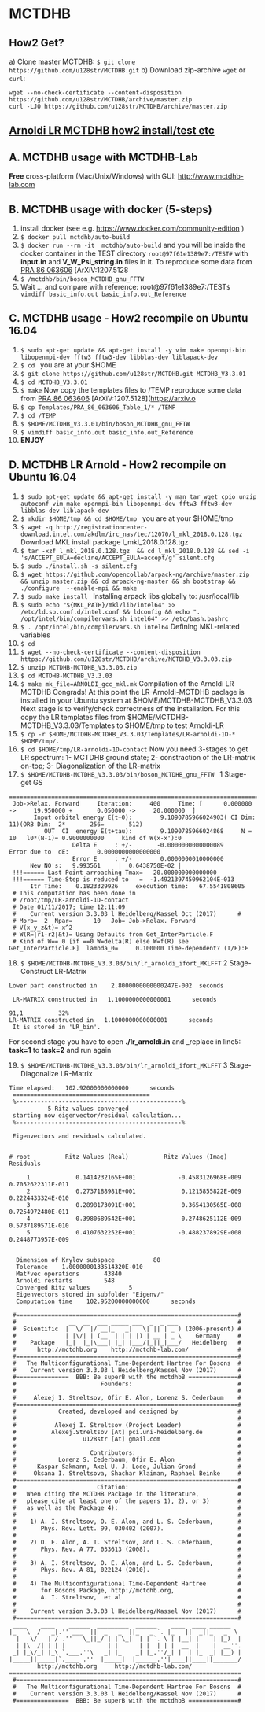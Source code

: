 # MCTDHB
## How2 Get?
a) Clone master MCTDHB: ```$ git clone https://github.com/u128str/MCTDHB.git```
b) Download zip-archive ```wget``` or ```curl```:
```
wget --no-check-certificate --content-disposition https://github.com/u128str/MCTDHB/archive/master.zip
curl -LJO https://github.com/u128str/MCTDHB/archive/master.zip
```
## [Arnoldi LR MCTDHB how2 install/test etc](https://github.com/u128str/MCTDHB/blob/MCTDHB_V3.3.03/LR-ARNOLDI.md)

## A. MCTDHB usage with MCTDHB-Lab 
__Free__ cross-platform (Mac/Unix/Windows) with GUI: http://www.mctdhb-lab.com

## B. MCTDHB usage with docker (5-steps)
1)   install docker (see e.g. https://www.docker.com/community-edition )
2)  ````$ docker pull mctdhb/auto-build````
3)  ````$ docker run --rm -it  mctdhb/auto-build````
and you will be inside the docker container in the TEST directory ```root@97f61e1389e7:/TEST#``` with
__input.in__ and __V_W_Psi_string.in__ files in it. To reproduce some data from [PRA 86 063606](https://journals.aps.org/pra/abstract/10.1103/PhysRevA.86.063606) [ArXiV:1207.5128
4) ````$ /mctdhb/bin/boson_MCTDHB_gnu_FFTW````
5) Wait ... and compare with reference:
root@97f61e1389e7:/TEST```$ vimdiff basic_info.out basic_info.out_Reference ```

## C. MCTDHB usage - How2 recompile on Ubuntu 16.04
1) ```$ sudo apt-get update && apt-get install -y vim make openmpi-bin libopenmpi-dev fftw3 fftw3-dev libblas-dev liblapack-dev ``` 
2) ```$ cd ```  you are at your $HOME
3) ```$ git clone https://github.com/u128str/MCTDHB.git MCTDHB_V3.3.01```
4) ```$ cd MCTDHB_V3.3.01```
5) ```$ make```
Now copy the templates files to /TEMP reproduce some data from [PRA 86 063606](https://journals.aps.org/pra/abstract/10.1103/PhysRevA.86.063606) [ArXiV:1207.5128](https://arxiv.o
6) ```$ cp Templates/PRA_86_063606_Table_1/* /TEMP```
7) ```$ cd /TEMP ```
8)  ```$ $HOME/MCTDHB_V3.3.01/bin/boson_MCTDHB_gnu_FFTW ```
9)  ```$ vimdiff basic_info.out basic_info.out_Reference ```
10) __ENJOY__

## D. MCTDHB LR Arnold - How2 recompile on Ubuntu 16.04
1) ```$ sudo apt-get update && apt-get install -y man tar wget cpio unzip autoconf vim make openmpi-bin libopenmpi-dev fftw3 fftw3-dev libblas-dev liblapack-dev ``` 
2) ```$ mkdir $HOME/tmp && cd $HOME/tmp ```  you are at your $HOME/tmp
3) ```$ wget -q http://registrationcenter-download.intel.com/akdlm/irc_nas/tec/12070/l_mkl_2018.0.128.tgz  ``` Download MKL install package l_mkl_2018.0.128.tgz
4) ```$ tar -xzf l_mkl_2018.0.128.tgz  && cd l_mkl_2018.0.128 && sed -i 's/ACCEPT_EULA=decline/ACCEPT_EULA=accept/g' silent.cfg ``` 
5) ```$ sudo ./install.sh -s silent.cfg```
6) ```$ wget https://github.com/opencollab/arpack-ng/archive/master.zip && unzip master.zip && cd arpack-ng-master && sh bootstrap && ./configure  --enable-mpi && make ```
7) ```$ sudo make install ```  Installing arpack libs globally to: /usr/local/lib
8) ```$ sudo echo "${MKL_PATH}/mkl/lib/intel64" >> /etc/ld.so.conf.d/intel.conf && ldconfig && echo ". /opt/intel/bin/compilervars.sh intel64" >> /etc/bash.bashrc``` 
9) ```$ . /opt/intel/bin/compilervars.sh intel64``` Defining MKL-related variables
10) ```$ cd ```
11) ```$ wget --no-check-certificate --content-disposition https://github.com/u128str/MCTDHB/archive/MCTDHB_V3.3.03.zip```
12) ```$ unzip MCTDHB-MCTDHB_V3.3.03.zip ```
13) ```$ cd MCTDHB-MCTDHB_V3.3.03```
14) ```$ make mk_file=ARNOLDI_gcc_mkl.mk``` Compilation of the Arnoldi LR MCTDHB
Congrads! At this point the LR-Arnoldi-MCTDHB paclage is installed in your Ubuntu system at $HOME/MCTDHB-MCTDHB_V3.3.03
Next stage is to verify/check correctness of the installation. For this copy the LR templates files from $HOME/MCTDHB-MCTDHB_V3.3.03/Templates to $HOME/tmp  to test Arnoldi-LR
15) ```$ cp -r $HOME/MCTDHB-MCTDHB_V3.3.03/Templates/LR-arnoldi-1D-* $HOME/tmp/.```
16) ```$ cd $HOME/tmp/LR-arnoldi-1D-contact```
Now you need 3-stages to get LR spectrum: 1- MCTDHB ground state; 2- constraction of the LR-matrix on-top; 3- Diagonalization of the LR-matrix
17) ```$ $HOME/MCTDHB-MCTDHB_V3.3.03/bin/boson_MCTDHB_gnu_FFTW ``` 1 Stage- get GS
```
====================================================================================================
 Job->Relax. Forward     Iteration:     400     Time: [      0.000000 ->     19.950000 +       0.050000 ->     20.000000  ]
       Input orbital energy E(t+0):        9.1090785966024903( CI Dim:        11)(ORB Dim:  2*       256=       512)
          OUT  CI  energy E(t+tau):        9.1090785966024868     N =         10   l0*(N-1)= 0.9000000000     kind of W(x-x'):0
                  Delta E     : +/-       -0.0000000000000089                  Error due to  dE:        0.0000000000000000
                  Error E     : +/-        0.0000000010000000
      New NO's:   9.993561     |  0.6438750E-02 |
 !!!====== Last Point arroaching Tmax=   20.000000000000000
 !!!====== Time-Step is reduced to   =  -1.4921397450962104E-013
      Itr Time:    0.1823329926     execution time:   67.5541808605
 # This computation has been done in
 # /root/tmp/LR-arnoldi-1D-contact
 # Date 01/11/2017; time 12:11:09
 #    Current version 3.3.03 l Heidelberg/Kassel Oct (2017)      #
 # Morb=  2  Npar=      10   Job= Job->Relax. Forward
 # V(x_y_z&t)= x^2
 # W(R=|r1-r2|&t)= Using Defaults from Get_InterParticle.F
 # Kind of W== 0 [if ==0 W=delta(R) else W=f(R) see Get_InterParticle.F]  lambda_0=     0.100000 Time-dependent? (T/F):F
```
18) ```$ $HOME/MCTDHB-MCTDHB_V3.3.03/bin/lr_arnoldi_ifort_MKLFFT``` 2 Stage- Construct LR-Matrix
```
Lower part constructed in    2.8000000000000247E-002  seconds

 LR-MATRIX constructed in   1.1000000000000001      seconds
                                                                                                                                                                91,1          32%
LR-MATRIX constructed in   1.1000000000000001      seconds
 It is stored in 'LR_bin'.
```
For second stage you have to open __./lr_arnoldi.in__ and _replace in line5:  __task=1__ to __task=2__ and run again

19) ```$ $HOME/MCTDHB-MCTDHB_V3.3.03/bin/lr_arnoldi_ifort_MKLFFT``` 3 Stage- Diagonalize LR-Matrix
```
Time elapsed:   102.92000000000000      seconds
 =======================================
 %-----------------------------------------------%
           5 Ritz values converged
 starting now eigenvector/residual calculation...
 %-----------------------------------------------%

 Eigenvectors and residuals calculated.


# root          Ritz Values (Real)          Ritz Values (Imag)          Residuals

     1             0.1414232165E+001            -0.4583126968E-009             0.7052622311E-011
     2             0.2737188981E+001             0.1215855822E-009             0.2224433324E-010
     3             0.2898173091E+001             0.3654130565E-008             0.7254972480E-011
     4             0.3980689542E+001             0.2748625112E-009             0.5737189571E-010
     5             0.4107632252E+001            -0.4882378929E-008             0.2448773957E-009


  Dimension of Krylov subspace           80
  Tolerance    1.0000000133514320E-010
  Mat*vec operations       43840
  Arnoldi restarts         548
  Converged Ritz values           5
  Eigenvectors stored in subfolder "Eigenv/"
  Computation time    102.95200000000000      seconds

```

```
 #===============================================================#
 #               __  __  ___ _____ ___  _  _ ___                 #
 #  Scientific  |  \/  |/ __|_   _|   \| || | _ ) (2006-present) #
 #              | |\/| | (__  | | | |) | __ | _ \    Germany     #
 #    Package   |_|  |_|\___| |_| |___/|_||_|___/   Heidelberg   #
 #      http://mctdhb.org    http://mctdhb-lab.com/              #
 #===============================================================#
 #   The Multiconfigurational Time-Dependent Hartree For Bosons  #
 #    Current version 3.3.03 l Heidelberg/Kassel Nov (2017)      #
 #===============  BBB: Be superB with the mctdhbB ==============#
 #                        Founders:                              #
 #                                                               #
 #     Alexej I. Streltsov, Ofir E. Alon, Lorenz S. Cederbaum    #
 #===============================================================#
 #            Created, developed and designed by                 #
 #                                                               #
 #           Alexej I. Streltsov (Project Leader)                #
 #          Alexej.Streltsov [At] pci.uni-heidelberg.de          #
 #                   u128str [At] gmail.com                      #
 #                                                               #
 #                     Contributors:                             #
 #            Lorenz S. Cederbaum, Ofir E. Alon                  #
 #      Kaspar Sakmann, Axel U. J. Lode, Julian Grond            #
 #     Oksana I. Streltsova, Shachar Klaiman, Raphael Beinke     #
 #===============================================================#
 #                       Citation:                               #
 #   When citing the MCTDHB Package in the literature,           #
 #   please cite at least one of the papers 1), 2), or 3)        #
 #   as well as the Package 4):                                  #
 #                                                               #
 #    1) A. I. Streltsov, O. E. Alon, and L. S. Cederbaum,       #
 #       Phys. Rev. Lett. 99, 030402 (2007).                     #
 #                                                               #
 #    2) O. E. Alon, A. I. Streltsov, and L. S. Cederbaum,       #
 #       Phys. Rev. A 77, 033613 (2008).                         #
 #                                                               #
 #    3) A. I. Streltsov, O. E. Alon, and L. S. Cederbaum,       #
 #       Phys. Rev. A 81, 022124 (2010).                         #
 #                                                               #
 #    4) The Multiconfigurational Time-Dependent Hartree         #
 #       for Bosons Package, http://mctdhb.org,                  #
 #       A. I. Streltsov,  et al                                 #
 #                                                               #
 #    Current version 3.3.03 l Heidelberg/Kassel Nov (2017)      #
 #===============================================================#
 ____    ____    ______  _________  ______    ____  ____ ______
|_   \  /   _|.'' ___  ||  _   _  ||_   _ `. |_   ||  _||_   _  \ 
  |   \/   | / .''   \_||_/ | | \_|  | | `. \ | |__| |    | |_)  |
  | |\  /| | | |            | |      | |  | | |  __  |    |  __''.
 _| |_\/_| |_\ `.___.''\   _| |_    _| |_.''/_| |  | |_  _| |__) |
|_____||_____|`.____ .''  |_____|  |______.''|____||____||_______/
        http://mctdhb.org     http://mctdhb-lab.com/
==================================================================
 #===============================================================#
 #   The Multiconfigurational Time-Dependent Hartree For Bosons  #
 #    Current version 3.3.03 l Heidelberg/Kassel Nov (2017)      #
 #===============  BBB: Be superB with the mctdhbB ==============#
```

